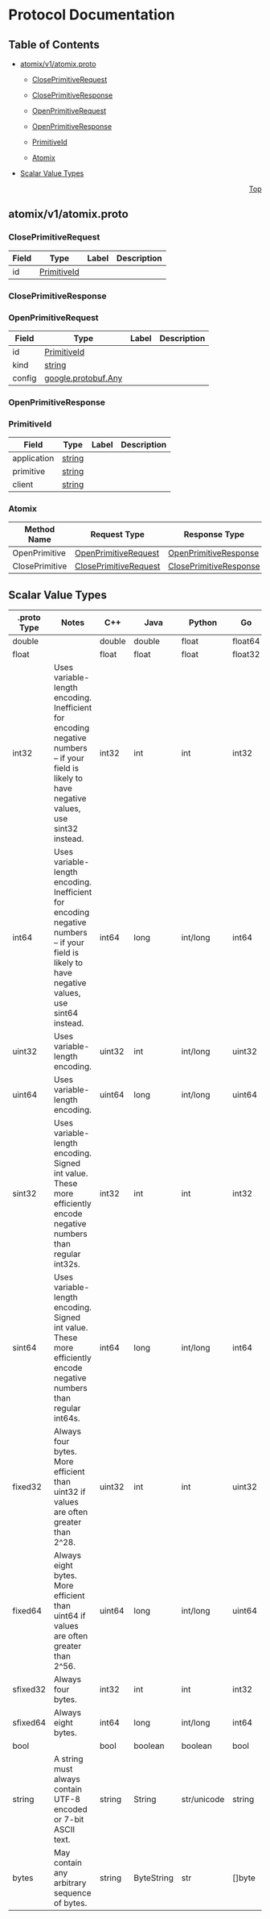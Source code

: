 # Protocol Documentation
<a name="top"></a>

## Table of Contents

- [atomix/v1/atomix.proto](#atomix_v1_atomix-proto)
    - [ClosePrimitiveRequest](#atomix-v1-ClosePrimitiveRequest)
    - [ClosePrimitiveResponse](#atomix-v1-ClosePrimitiveResponse)
    - [OpenPrimitiveRequest](#atomix-v1-OpenPrimitiveRequest)
    - [OpenPrimitiveResponse](#atomix-v1-OpenPrimitiveResponse)
    - [PrimitiveId](#atomix-v1-PrimitiveId)
  
    - [Atomix](#atomix-v1-Atomix)
  
- [Scalar Value Types](#scalar-value-types)



<a name="atomix_v1_atomix-proto"></a>
<p align="right"><a href="#top">Top</a></p>

## atomix/v1/atomix.proto



<a name="atomix-v1-ClosePrimitiveRequest"></a>

### ClosePrimitiveRequest



| Field | Type | Label | Description |
| ----- | ---- | ----- | ----------- |
| id | [PrimitiveId](#atomix-v1-PrimitiveId) |  |  |






<a name="atomix-v1-ClosePrimitiveResponse"></a>

### ClosePrimitiveResponse







<a name="atomix-v1-OpenPrimitiveRequest"></a>

### OpenPrimitiveRequest



| Field | Type | Label | Description |
| ----- | ---- | ----- | ----------- |
| id | [PrimitiveId](#atomix-v1-PrimitiveId) |  |  |
| kind | [string](#string) |  |  |
| config | [google.protobuf.Any](#google-protobuf-Any) |  |  |






<a name="atomix-v1-OpenPrimitiveResponse"></a>

### OpenPrimitiveResponse







<a name="atomix-v1-PrimitiveId"></a>

### PrimitiveId



| Field | Type | Label | Description |
| ----- | ---- | ----- | ----------- |
| application | [string](#string) |  |  |
| primitive | [string](#string) |  |  |
| client | [string](#string) |  |  |





 

 

 


<a name="atomix-v1-Atomix"></a>

### Atomix


| Method Name | Request Type | Response Type | Description |
| ----------- | ------------ | ------------- | ------------|
| OpenPrimitive | [OpenPrimitiveRequest](#atomix-v1-OpenPrimitiveRequest) | [OpenPrimitiveResponse](#atomix-v1-OpenPrimitiveResponse) |  |
| ClosePrimitive | [ClosePrimitiveRequest](#atomix-v1-ClosePrimitiveRequest) | [ClosePrimitiveResponse](#atomix-v1-ClosePrimitiveResponse) |  |

 



## Scalar Value Types

| .proto Type | Notes | C++ | Java | Python | Go | C# | PHP | Ruby |
| ----------- | ----- | --- | ---- | ------ | -- | -- | --- | ---- |
| <a name="double" /> double |  | double | double | float | float64 | double | float | Float |
| <a name="float" /> float |  | float | float | float | float32 | float | float | Float |
| <a name="int32" /> int32 | Uses variable-length encoding. Inefficient for encoding negative numbers – if your field is likely to have negative values, use sint32 instead. | int32 | int | int | int32 | int | integer | Bignum or Fixnum (as required) |
| <a name="int64" /> int64 | Uses variable-length encoding. Inefficient for encoding negative numbers – if your field is likely to have negative values, use sint64 instead. | int64 | long | int/long | int64 | long | integer/string | Bignum |
| <a name="uint32" /> uint32 | Uses variable-length encoding. | uint32 | int | int/long | uint32 | uint | integer | Bignum or Fixnum (as required) |
| <a name="uint64" /> uint64 | Uses variable-length encoding. | uint64 | long | int/long | uint64 | ulong | integer/string | Bignum or Fixnum (as required) |
| <a name="sint32" /> sint32 | Uses variable-length encoding. Signed int value. These more efficiently encode negative numbers than regular int32s. | int32 | int | int | int32 | int | integer | Bignum or Fixnum (as required) |
| <a name="sint64" /> sint64 | Uses variable-length encoding. Signed int value. These more efficiently encode negative numbers than regular int64s. | int64 | long | int/long | int64 | long | integer/string | Bignum |
| <a name="fixed32" /> fixed32 | Always four bytes. More efficient than uint32 if values are often greater than 2^28. | uint32 | int | int | uint32 | uint | integer | Bignum or Fixnum (as required) |
| <a name="fixed64" /> fixed64 | Always eight bytes. More efficient than uint64 if values are often greater than 2^56. | uint64 | long | int/long | uint64 | ulong | integer/string | Bignum |
| <a name="sfixed32" /> sfixed32 | Always four bytes. | int32 | int | int | int32 | int | integer | Bignum or Fixnum (as required) |
| <a name="sfixed64" /> sfixed64 | Always eight bytes. | int64 | long | int/long | int64 | long | integer/string | Bignum |
| <a name="bool" /> bool |  | bool | boolean | boolean | bool | bool | boolean | TrueClass/FalseClass |
| <a name="string" /> string | A string must always contain UTF-8 encoded or 7-bit ASCII text. | string | String | str/unicode | string | string | string | String (UTF-8) |
| <a name="bytes" /> bytes | May contain any arbitrary sequence of bytes. | string | ByteString | str | []byte | ByteString | string | String (ASCII-8BIT) |

